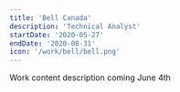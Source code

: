 ```yaml
---
title: 'Bell Canada'
description: 'Technical Analyst'
startDate: '2020-05-27'
endDate: '2020-08-31'
icon: '/work/bell/bell.png'
---
```


Work content description coming June 4th